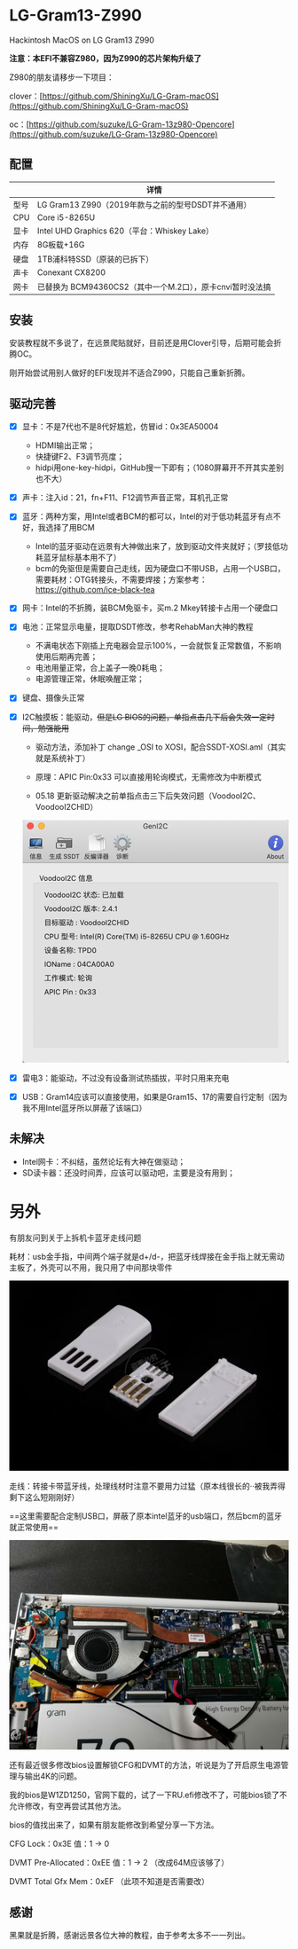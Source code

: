 # LG-Gram13-Z990
Hackintosh MacOS on LG Gram13 Z990

**注意：本EFI不兼容Z980，因为Z990的芯片架构升级了**

Z980的朋友请移步一下项目：

clover：[https://github.com/ShiningXu/LG-Gram-macOS](https://github.com/ShiningXu/LG-Gram-macOS)

oc：[https://github.com/suzuke/LG-Gram-13z980-Opencore](https://github.com/suzuke/LG-Gram-13z980-Opencore)

## 配置

|      | 详情                                                      |
| ---- | --------------------------------------------------------- |
| 型号 | LG Gram13 Z990（2019年款与之前的型号DSDT并不通用）        |
| CPU  | Core i5-8265U                                             |
| 显卡 | Intel UHD Graphics 620（平台：Whiskey Lake）              |
| 内存 | 8G板载+16G                                                |
| 硬盘 | 1TB浦科特SSD（原装的已拆下）                              |
| 声卡 | Conexant CX8200                                           |
| 网卡 | 已替换为 BCM94360CS2（其中一个M.2口），原卡cnvi暂时没法搞 |

## 安装

安装教程就不多说了，在远景爬贴就好，目前还是用Clover引导，后期可能会折腾OC。

刚开始尝试用别人做好的EFI发现并不适合Z990，只能自己重新折腾。

## 驱动完善

- [x] 显卡：不是7代也不是8代好尴尬，仿冒id：0x3EA50004
  - HDMI输出正常；
  - 快捷键F2、F3调节亮度；
  - hidpi用one-key-hidpi，GitHub搜一下即有；（1080屏幕开不开其实差别也不大）
  
- [x] 声卡：注入id：21，fn+F11、F12调节声音正常，耳机孔正常

- [x] 蓝牙：两种方案，用Intel或者BCM的都可以，Intel的对于低功耗蓝牙有点不好，我选择了用BCM
  - Intel的蓝牙驱动在远景有大神做出来了，放到驱动文件夹就好；（罗技低功耗蓝牙鼠标基本用不了）
  - bcm的免驱但是需要自己走线，因为硬盘口不带USB，占用一个USB口，需要耗材：OTG转接头，不需要焊接；方案参考：https://github.com/ice-black-tea
  
- [x] 网卡：Intel的不折腾，装BCM免驱卡，买m.2 Mkey转接卡占用一个硬盘口

- [x] 电池：正常显示电量，提取DSDT修改，参考RehabMan大神的教程
  - 不满电状态下刚插上充电器会显示100%，一会就恢复正常数值，不影响使用后期再完善；
  - 电池用量正常，合上盖子一晚0耗电；
  - 电源管理正常，休眠唤醒正常；
  
- [x] 键盘、摄像头正常

- [x] I2C触摸板：能驱动，~~但是LG BIOS的问题，单指点击几下后会失效一定时间，勉强能用~~

  - 驱动方法，添加补丁 change _OSI to XOSI，配合SSDT-XOSI.aml（其实就是系统补丁）
  - 原理：APIC Pin:0x33 可以直接用轮询模式，无需修改为中断模式

  - 05.18 更新驱动解决之前单指点击三下后失效问题（VoodooI2C、VoodooI2CHID）

  ![I2C](pic/WX-I2C-01.png)

- [x] 雷电3：能驱动，不过没有设备测试热插拔，平时只用来充电

- [x] USB：Gram14应该可以直接使用，如果是Gram15、17的需要自行定制（因为我不用Intel蓝牙所以屏蔽了该端口）

## 未解决

- Intel网卡：不纠结，虽然论坛有大神在做驱动；
- SD读卡器：还没时间弄，应该可以驱动吧，主要是没有用到；



# 另外

有朋友问到关于上拆机卡蓝牙走线问题

耗材：usb金手指，中间两个端子就是d+/d-，把蓝牙线焊接在金手指上就无需动主板了，外壳可以不用，我只用了中间那块零件

![item](pic/WM-BT4-02.png)

走线：转接卡带蓝牙线，处理线材时注意不要用力过猛（原本线很长的··被我弄得剩下这么短刚刚好）

==这里需要配合定制USB口，屏蔽了原本intel蓝牙的usb端口，然后bcm的蓝牙就正常使用==

![fly](pic/WX-BT4-01.png)



还有最近很多修改bios设置解锁CFG和DVMT的方法，听说是为了开启原生电源管理与输出4K的问题。

我的bios是W1ZD1250，官网下载的，试了一下RU.efi修改不了，可能bios锁了不允许修改，有空再尝试其他方法。

bios的值找出来了，如果有朋友能修改到希望分享一下方法。

CFG Lock：0x3E  值：1 -> 0

DVMT Pre-Allocated：0xEE 值：1 -> 2 （改成64M应该够了）

DVMT Total Gfx Mem：0xEF （此项不知道是否需要改）



## 感谢

黑果就是折腾，感谢远景各位大神的教程，由于参考太多不一一列出。

